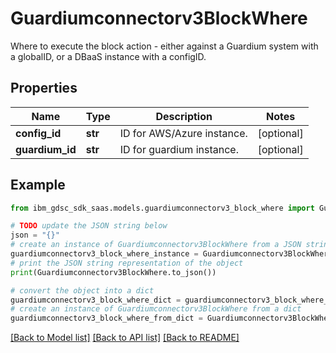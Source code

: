 # Guardiumconnectorv3BlockWhere

Where to execute the block action - either against a Guardium system with a globalID, or a DBaaS instance with a configID.

## Properties

Name | Type | Description | Notes
------------ | ------------- | ------------- | -------------
**config_id** | **str** | ID for AWS/Azure instance. | [optional] 
**guardium_id** | **str** | ID for guardium instance. | [optional] 

## Example

```python
from ibm_gdsc_sdk_saas.models.guardiumconnectorv3_block_where import Guardiumconnectorv3BlockWhere

# TODO update the JSON string below
json = "{}"
# create an instance of Guardiumconnectorv3BlockWhere from a JSON string
guardiumconnectorv3_block_where_instance = Guardiumconnectorv3BlockWhere.from_json(json)
# print the JSON string representation of the object
print(Guardiumconnectorv3BlockWhere.to_json())

# convert the object into a dict
guardiumconnectorv3_block_where_dict = guardiumconnectorv3_block_where_instance.to_dict()
# create an instance of Guardiumconnectorv3BlockWhere from a dict
guardiumconnectorv3_block_where_from_dict = Guardiumconnectorv3BlockWhere.from_dict(guardiumconnectorv3_block_where_dict)
```
[[Back to Model list]](../README.md#documentation-for-models) [[Back to API list]](../README.md#documentation-for-api-endpoints) [[Back to README]](../README.md)


